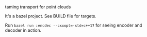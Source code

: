 taming transport for point clouds

It's a bazel project. See BUILD file for targets. 

Run `bazel run :encdec --cxxopt=-std=c++17` for seeing encoder and decoder in action. 
